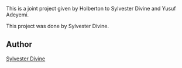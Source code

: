 This is a joint project given by Holberton to Sylvester Divine and Yusuf Adeyemi.

This project was done by Sylvester Divine.

## Author
 [Sylvester Divine](https://github.com/Einsi3dler)
